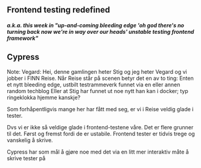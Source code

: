 ## Frontend testing redefined
##### a.k.a. this week in "up-and-coming bleeding edge 'oh god there's no turning back now we're in way over our heads' unstable testing frontend framework"

## Cypress 


Note:
Vegard:
Hei, denne gamlingen heter Stig og jeg heter Vegard og vi jobber i FINN Reise.
Når Reise står på scenen betyr det en av to ting:
    Enten et nytt bleeding edge, ustbilt testrammeverk funnet via en eller annen random techblog
    Eller at Stig har funnet ut noe nytt han kan i docker; typ ringeklokka hjemme kanskje?

Som forhåpentligvis mange her har fått med seg, er vi i Reise veldig glade i tester.

Dvs vi er ikke så veldige glade i frontend-testene våre. Det er flere grunner til det.
Først og fremst fordi de er ustabile. 
Frontend tester er tidvis trege og vanskelig å skrive.

Cypress har som mål å gjøre noe med det via en litt mer interaktiv måte å skrive tester på
